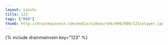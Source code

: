 ```yaml
--- 
layout: sieutv
title: 123
tags: ["000"]
thumb: http://drainmainvein.com/media/videos/tmb/000/000/123/player.jpg
---
```

{% include drainmainvein key="123" %} 

